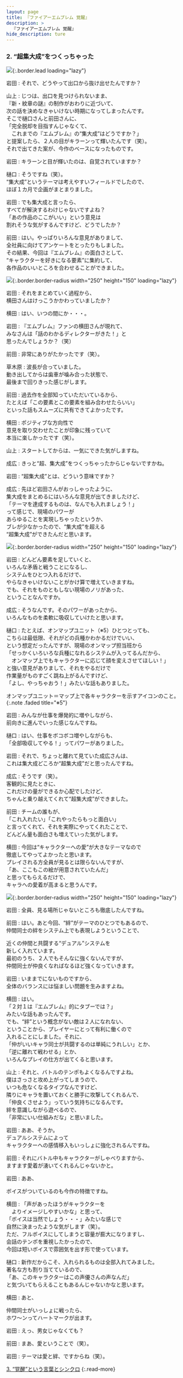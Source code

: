 ```yaml
---
layout: page
title: 『ファイアーエムブレム 覚醒』
description: >
  『ファイアーエムブレム 覚醒』
hide_description: ture
---
```


### 2. “超集大成”をつくっちゃった

![](/interviews/jp/3ds/afej/vol1/img/mainvisual2.jpg){:.border.lead loading="lazy"}

岩田
: それで、どうやって出口から抜け出せたんですか？

山上
: じつは、出口を見つけられないまま、<br>『新・紋章の謎』の制作がおわりに近づいて、<br>次の話を決めなきゃいけない時期になってしまったんです。<br>そこで樋口さんと前田さんに、<br>「完全脱却を目指すんじゃなくて、<br>　これまでの『エムブレム』の“集大成”はどうですか？」<br>と提案したら、２人の目がキラーンって輝いたんです（笑）。<br>それで出てきた案が、今作のベースになったものです。

岩田
: キラーンと目が輝いたのは、自覚されていますか？

樋口
: そうですね（笑）。<br>“集大成”というテーマは考えやすいフィールドでしたので、<br>ほぼ１カ月で企画がまとまりました。

岩田
: でも集大成と言ったら、<br>すべてが解決するわけじゃないですよね？<br>「あの作品のここがいい」という意見は<br>割れそうな気がするんですけど、どうでしたか？

前田
: はい。やっぱりいろんな意見がありまして、<br>全社員に向けてアンケートをとったりもしました。<br>その結果、今回は『エムブレム』の面白さとして、<br>“キャラクターを好きになる要素”に集約して、<br>各作品のいいところを合わせることができました。

![](/interviews/jp/3ds/afej/vol1/img/photo9.jpg){:.border.border-radius width="250" height="150"  loading="lazy"}

岩田
: それをまとめていく過程から、<br>横田さんはけっこうかかわっていましたか？

横田
: はい、いつの間にか・・・。

岩田
: 『エムブレム』ファンの横田さんが現れて、<br>みなさんは「話のわかるディレクターがきた！」と<br>思ったんでしょうか？（笑）

前田
: 非常にありがたかったです（笑）。

草木原
: 波長が合っていました。<br>動き出してからは歯車が噛み合った状態で、<br>最後まで回りきった感じがします。

前田
: 過去作を全部知っていただいているから、<br>たとえば「この要素とこの要素を組み合わせたらいい」<br>といった話もスムーズに共有できてよかったです。

横田
: ポジティブな方向性で<br>意見を取り交わせたことが印象に残っていて<br>本当に楽しかったです（笑）。

山上
: スタートしてからは、一気にできた気がしますね。

成広
: きっと“超、集大成”をつくっちゃったからじゃないですかね。

岩田
: “超集大成”とは、どういう意味ですか？

成広
: 先ほど岩田さんがおっしゃったように、<br>集大成をまとめるにはいろんな意見が出てきましたけど、<br>「テーマを達成するものは、なんでも入れましょう！」<br>って感じで、現場のパワーが<br>あらゆることを実現しちゃったというか、<br>ブレが少なかったので、“集大成”を超える<br>“超集大成”ができたんだと思います。

![](/interviews/jp/3ds/afej/vol1/img/photo10.jpg){:.border.border-radius width="250" height="150"  loading="lazy"}

岩田
: どんどん要素を足していくと、<br>いろんな矛盾と戦うことになるし、<br>システムをひとつ入れるだけで、<br>やらなきゃいけないことがかけ算で増えていきますね。<br>でも、それをものともしない現場のノリがあった、<br>ということなんですか。

成広
: そうなんです。そのパワーがあったから、<br>いろんなものを柔軟に吸収していけたと思います。

樋口
: たとえば、オンマップユニット（※5）ひとつとっても、<br>こちらは最低限、それがどの兵種かわかるだけでいい、<br>という想定だったんですが、現場のオンマップ担当班から<br>「せっかくいろいろな兵種になれるシステムが入ってるんだから、<br>　オンマップ上でもキャラクターに応じて顔を変えさせてほしい！」<br>と強い意見がありまして、それをやるだけで<br>作業量がものすごく跳ね上がるんですけど、<br>「よし、やっちゃおう！」みたいな話もありました。

オンマップユニット＝マップ上で各キャラクターを示すアイコンのこと。
{:.note .faded title="※5"}

岩田
: みんなが仕事を爆発的に増やしながら、<br>前向きに進んでいった感じなんですね。

樋口
: はい、仕事をボコボコ増やしながらも、<br>「全部吸収してやる！」ってパワーがありました。

岩田
: それで、ちょっと離れて見ていた成広さんは、<br>これは集大成どころか“超集大成”だと思ったんですね。

成広
: そうです（笑）。<br>客観的に見たときに、<br>これだけの量ができるか心配でしたけど、<br>ちゃんと乗り越えてくれて“超集大成”ができました。

前田
: チームの誰もが、<br>「これ入れたい」「これやったらもっと面白い」<br>と言ってくれて、それを実際にやってくれたことで、<br>どんどん量も面白さも増えていった気がします。

横田
: 今回は“キャラクターへの愛”が大きなテーマなので<br>徹底してやってよかったと思います。<br>プレイされる方全員が見るとは限らないんですが、<br>「あ、ここもこの絵が用意されていたんだ」<br>と思ってもらえるだけで、<br>キャラへの愛着が高まると思うんです。

![](/interviews/jp/3ds/afej/vol1/img/photo11.jpg){:.border.border-radius width="250" height="150"  loading="lazy"}

岩田
: 全員、見る場所じゃないところも徹底したんですね。

前田
: はい。あと今回、“絆”がテーマのひとつでもあるので、<br>仲間同士の絆をシステム上でも表現しようということで、<br>

近くの仲間と共闘する“デュアル”システムを<br>新しく入れています。<br>最初のうち、２人でもそんなに強くないんですが、<br>仲間同士が仲良くなればなるほど強くなっていきます。

岩田
: いままでにないものですから、<br>全体のバランスには悩ましい問題を生みますよね。

横田
: はい。<br>「２対１は『エムブレム』的にタブーでは？」<br>みたいな話もあったんです。<br>でも、“絆”という概念がない敵は２人になれない、<br>ということから、プレイヤーにとって有利に働くので<br>入れることにしました。それに、<br>「仲がいいキャラ同士が共闘するのは単純にうれしい」とか、<br>「逆に離れて戦わせる」とか、<br>いろんなプレイの仕方が出てくると思います。

山上
: それと、バトルのテンポもよくなるんですよね。<br>僕はさっさと攻め上がってしまうので、<br>いつも危なくなるタイプなんですけど、<br>隣りにキャラを置いておくと勝手に攻撃してくれるんで、<br>「仲良くさせよう」っていう気持ちになるんです。<br>絆を意識しながら遊べるので、<br>「非常にいい仕組みだな」と思いました。

岩田
: ああ、そうか。<br>デュアルシステムによって<br>キャラクターへの感情移入もいっしょに強化されるんですね。

前田
: それにバトル中もキャラクターがしゃべりますから、<br>ますます愛着が湧いてくれるんじゃないかと。

岩田
: ああ、



ボイスがついているのも今作の特徴ですね。

横田
: 「声があったほうがキャラクターを<br>　よりイメージしやすいかな」と思って、<br>「ボイスは当然でしょう・・・」みたいな感じで<br>自然に決まったような気がします（笑）。<br>ただ、フルボイスにしてしまうと容量が膨大になりますし、<br>会話のテンポを重視したかったので、<br>今回は短いボイスで雰囲気を出す形で使っています。

樋口
: 新作だからこそ、入れられるものは全部入れてみました。<br>著名な方も割り当てているので、<br>「あ、このキャラクターはこの声優さんの声なんだ」<br>と気づいてもらえることもあるんじゃないかなと思います。

横田
: あと、

仲間同士がいっしょに戦ったら、<br>ホワ～ンってハートマークが出ます。

岩田
: えっ、男女じゃなくても？

前田
: まあ、愛ということで（笑）。

岩田
: テーマは愛と絆、ですからね（笑）。


[3. “覚醒”という言葉とシンクロ](3.md)
{:.read-more}
